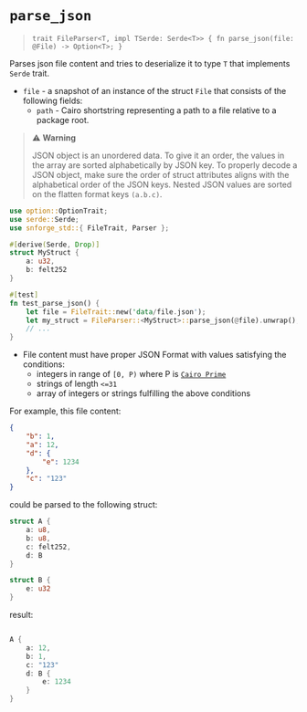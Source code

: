 # `parse_json`


> `trait FileParser<T, impl TSerde: Serde<T>> {
>fn parse_json(file: @File) -> Option<T>;
> }`

Parses json file content and tries to deserialize it to type `T` that implements `Serde` trait.

- `file` - a snapshot of an instance of the struct `File` that consists of the following fields:
    - `path` - Cairo shortstring representing a path to a file relative to a package root.

> ⚠️ **Warning**
>
>  JSON object is an unordered data. To give it an order, the values in the array are sorted alphabetically by JSON key.
To properly decode a JSON object, make sure the order of struct attributes aligns with the alphabetical order of the JSON keys.
>Nested JSON values are sorted on the flatten format keys `(a.b.c)`.
```rust
use option::OptionTrait;
use serde::Serde;
use snforge_std::{ FileTrait, Parser };

#[derive(Serde, Drop)]
struct MyStruct {
    a: u32,
    b: felt252
}

#[test]
fn test_parse_json() {
    let file = FileTrait::new('data/file.json');
    let my_struct = FileParser::<MyStruct>::parse_json(@file).unwrap();
    // ...
}
```

- File content must have proper JSON Format with values satisfying the conditions:
    - integers in range of `[0, P)` where P is [`Cairo Prime`](https://book.cairo-lang.org/ch02-02-data-types.html?highlight=prime#felt-type)
    - strings of length `<=31`
    - array of integers or strings fulfilling the above conditions

For example, this file content:
```json
{
    "b": 1,
    "a": 12,
    "d": {
        "e": 1234
    },
    "c": "123"
}
```
could be parsed to the following struct:

```rust
struct A {
    a: u8,
    b: u8,
    c: felt252,
    d: B
}

struct B {
    e: u32
}
```

result:

```rust

A {
    a: 12,
    b: 1,
    c: "123"
    d: B {
        e: 1234
    }
}
```
